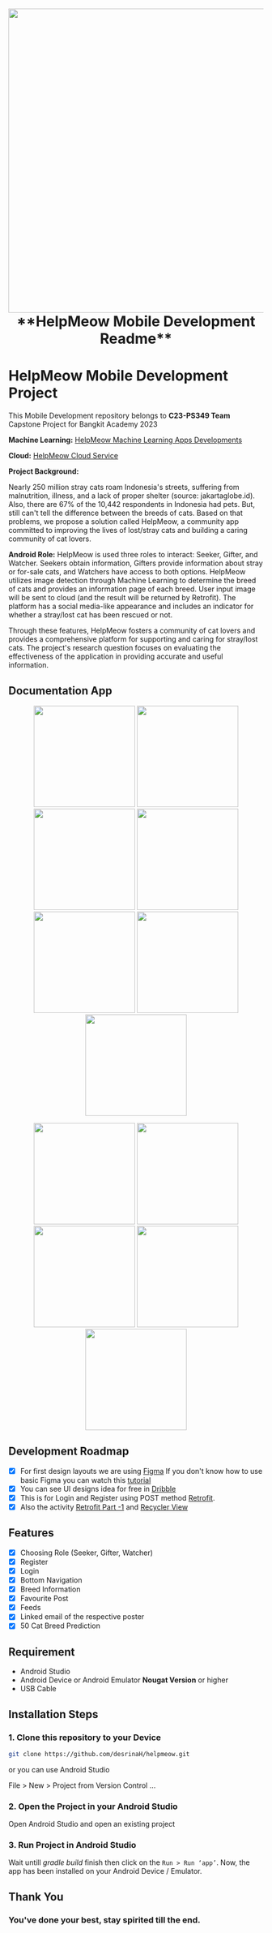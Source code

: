 <h1 align="center">
  <img align="center" src="Layout/Logo HelpMeow.png"  width="600"></img>
<br>
**HelpMeow Mobile Development Readme**
</h1>

# HelpMeow Mobile Development Project
This Mobile Development repository belongs to **C23-PS349 Team** Capstone Project for Bangkit Academy 2023

**Machine Learning:**
[HelpMeow Machine Learning Apps Developments](https://github.com/desrinaH/helpmeow/tree/ML)

**Cloud:**
[HelpMeow Cloud Service](https://github.com/desrinaH/helpmeow/tree/backend)

**Project Background:**

Nearly 250 million stray cats roam Indonesia's streets, suffering from malnutrition, illness, and a lack of proper shelter (source: jakartaglobe.id). Also, there are 67% of the 10,442 respondents in Indonesia had pets. But, still can't tell the difference between the breeds of cats. Based on that problems, we propose a solution called HelpMeow, a community app committed to improving the lives of lost/stray cats and building a caring community of cat lovers.

**Android Role:**
HelpMeow is used three roles to interact: Seeker, Gifter, and Watcher. Seekers obtain information, Gifters provide information about stray or for-sale cats, and Watchers have access to both options. HelpMeow utilizes image detection through Machine Learning to determine the breed of cats and provides an information page of each breed. User input image will be sent to cloud (and the result will be returned by Retrofit). The platform has a social media-like appearance and includes an indicator for whether a stray/lost cat has been rescued or not.

Through these features, HelpMeow fosters a community of cat lovers and provides a comprehensive platform for supporting and caring for stray/lost cats. The project's research question focuses on evaluating the effectiveness of the application in providing accurate and useful information.  

## Documentation App

<p align="center">
  <img src="Layout/Loading Page.png" width="200">
  <img src="Layout/Introduction page (Gifter).png" width="200">
  <img src="Layout/Introduction page (Seeker).png" width="200">
  <img src="Layout/Introduction page (Watcher).png" width="200">
  <img src="Layout/Introduction page (Selection).png" width="200">
  <img src="Layout/Register Page.png" width="200">
  <img src="Layout/Login Page.png" width="200">
</p>

<p align="center">
  <img src="Layout/Home Page - Watcher.png" width="200">
  <img src="Layout/Favorite Page.png" width="200">
  <img src="Layout/Posting Page.png" width="200">
  <img src="Layout/Cat breed information.png" width="200">
  <img src="Layout/Profile Page.png" width="200">
</p>

## Development Roadmap
- [x] For first design layouts we are using [Figma](https://www.figma.com/file/p6pZ0fxPFmE28m1Ctwl8pY/HelpMeow?type=design&node-id=0%3A1&t=8TWV08BqtjerrZzu-1)
If you don't know how to use basic Figma you can watch this [tutorial](https://www.youtube.com/watch?v=PeGfX7W1mJk)
- [x] You can see UI designs idea for free in [Dribble](https://dribbble.com/)
- [x] This is for Login and Register using POST method [Retrofit](https://m.youtube.com/watch?v=h4HUyV6tOkc&pp=ygUcQW5kcm9pZCBzdHVkaW8gbG9naW4gc2VydmljZQ%3D%3D).
- [x] Also the activity [Retrofit Part -1](https://m.youtube.com/watch?v=5gFrXGbQsc8&pp=ygUWZ2V0IGFwaSBhbmRyb2lkIHN0dWRpbw%3D%3D) and [Recycler View](https://m.youtube.com/watch?v=_bVWsL5CHh4)

## Features
- [x] Choosing Role (Seeker, Gifter, Watcher)
- [x] Register
- [x] Login
- [x] Bottom Navigation
- [x] Breed Information
- [x] Favourite Post
- [x] Feeds
- [x] Linked email of the respective poster
- [x] 50 Cat Breed Prediction

## Requirement
* Android Studio
* Android Device or Android Emulator __Nougat Version__ or higher
* USB Cable

## Installation Steps

### 1. Clone this repository to your Device
```bash
git clone https://github.com/desrinaH/helpmeow.git
```

or you can use Android Studio 

File > New > Project from Version Control ...

### 2. Open the Project in your Android Studio
Open Android Studio and open an existing project

### 3. Run Project in Android Studio
Wait untill _gradle build_ finish then click on the `Run > Run ‘app’`. Now, the app has been installed on your Android Device / Emulator.


## Thank You 
### You've done your best, stay spirited till the end.

